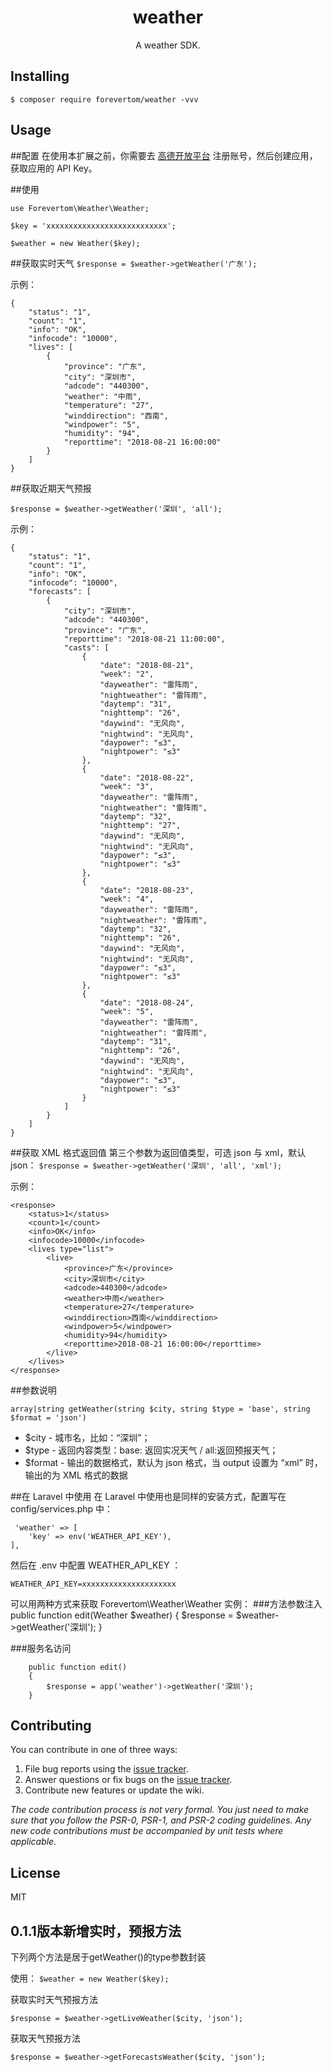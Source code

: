 <h1 align="center"> weather </h1>

<p align="center"> A weather SDK.</p>


## Installing

```shell
$ composer require forevertom/weather -vvv
```

## Usage

##配置
在使用本扩展之前，你需要去 [高德开放平台](https://lbs.amap.com/dev/id/newuser) 注册账号，然后创建应用，获取应用的 API Key。

##使用

`use Forevertom\Weather\Weather;`

`$key = 'xxxxxxxxxxxxxxxxxxxxxxxxxxx';`

`$weather = new Weather($key);`

##获取实时天气
`$response = $weather->getWeather('广东');`

示例：
```
{
    "status": "1",
    "count": "1",
    "info": "OK",
    "infocode": "10000",
    "lives": [
        {
            "province": "广东",
            "city": "深圳市",
            "adcode": "440300",
            "weather": "中雨",
            "temperature": "27",
            "winddirection": "西南",
            "windpower": "5",
            "humidity": "94",
            "reporttime": "2018-08-21 16:00:00"
        }
    ]
}
```
##获取近期天气预报

`$response = $weather->getWeather('深圳', 'all');`

示例：
```
{
    "status": "1", 
    "count": "1", 
    "info": "OK", 
    "infocode": "10000", 
    "forecasts": [
        {
            "city": "深圳市", 
            "adcode": "440300", 
            "province": "广东", 
            "reporttime": "2018-08-21 11:00:00", 
            "casts": [
                {
                    "date": "2018-08-21", 
                    "week": "2", 
                    "dayweather": "雷阵雨", 
                    "nightweather": "雷阵雨", 
                    "daytemp": "31", 
                    "nighttemp": "26", 
                    "daywind": "无风向", 
                    "nightwind": "无风向", 
                    "daypower": "≤3", 
                    "nightpower": "≤3"
                }, 
                {
                    "date": "2018-08-22", 
                    "week": "3", 
                    "dayweather": "雷阵雨", 
                    "nightweather": "雷阵雨", 
                    "daytemp": "32", 
                    "nighttemp": "27", 
                    "daywind": "无风向", 
                    "nightwind": "无风向", 
                    "daypower": "≤3", 
                    "nightpower": "≤3"
                }, 
                {
                    "date": "2018-08-23", 
                    "week": "4", 
                    "dayweather": "雷阵雨", 
                    "nightweather": "雷阵雨", 
                    "daytemp": "32", 
                    "nighttemp": "26", 
                    "daywind": "无风向", 
                    "nightwind": "无风向", 
                    "daypower": "≤3", 
                    "nightpower": "≤3"
                }, 
                {
                    "date": "2018-08-24", 
                    "week": "5", 
                    "dayweather": "雷阵雨", 
                    "nightweather": "雷阵雨", 
                    "daytemp": "31", 
                    "nighttemp": "26", 
                    "daywind": "无风向", 
                    "nightwind": "无风向", 
                    "daypower": "≤3", 
                    "nightpower": "≤3"
                }
            ]
        }
    ]
}
```

##获取 XML 格式返回值
第三个参数为返回值类型，可选 json 与 xml，默认 json：
`$response = $weather->getWeather('深圳', 'all', 'xml');`

示例：
```
<response>
    <status>1</status>
    <count>1</count>
    <info>OK</info>
    <infocode>10000</infocode>
    <lives type="list">
        <live>
            <province>广东</province>
            <city>深圳市</city>
            <adcode>440300</adcode>
            <weather>中雨</weather>
            <temperature>27</temperature>
            <winddirection>西南</winddirection>
            <windpower>5</windpower>
            <humidity>94</humidity>
            <reporttime>2018-08-21 16:00:00</reporttime>
        </live>
    </lives>
</response>
```

##参数说明

`array|string getWeather(string $city, string $type = 'base', string $format = 'json')`
- $city - 城市名，比如：“深圳”；
- $type - 返回内容类型：base: 返回实况天气 / all:返回预报天气；
- $format - 输出的数据格式，默认为 json 格式，当 output 设置为 “xml” 时，输出的为 XML 格式的数据

##在 Laravel 中使用
在 Laravel 中使用也是同样的安装方式，配置写在 config/services.php 中：

     'weather' => [
        'key' => env('WEATHER_API_KEY'),
    ],
    
然后在 .env 中配置 WEATHER_API_KEY ：

`WEATHER_API_KEY=xxxxxxxxxxxxxxxxxxxxx`

可以用两种方式来获取 Forevertom\Weather\Weather 实例：
###方法参数注入
        public function edit(Weather $weather) 
        {
            $response = $weather->getWeather('深圳');
        }
        
###服务名访问

        public function edit() 
        {
            $response = app('weather')->getWeather('深圳');
        }


## Contributing

You can contribute in one of three ways:

1. File bug reports using the [issue tracker](https://github.com/forevertom/weather/issues).
2. Answer questions or fix bugs on the [issue tracker](https://github.com/forevertom/weather/issues).
3. Contribute new features or update the wiki.

_The code contribution process is not very formal. You just need to make sure that you follow the PSR-0, PSR-1, and PSR-2 coding guidelines. Any new code contributions must be accompanied by unit tests where applicable._

## License

MIT

## 0.1.1版本新增实时，预报方法

下列两个方法是居于getWeather()的type参数封装

使用：
`$weather = new Weather($key);`

获取实时天气预报方法

`$response = $weather->getLiveWeather($city, 'json');`

获取天气预报方法

`$response = $weather->getForecastsWeather($city, 'json');`